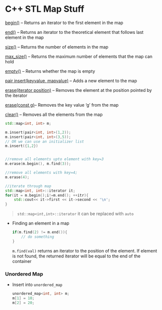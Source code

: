 # C++ STL Map Stuff

[begin()](https://www.geeksforgeeks.org/mapbegin-end-c-stl/) – Returns an iterator to the first element in the map

[end()](https://www.geeksforgeeks.org/mapbegin-end-c-stl/) – Returns an iterator to the theoretical element that follows last element in the map

[size()](https://www.geeksforgeeks.org/mapsize-c-stl/) – Returns the number of elements in the map

[max_size()](https://www.geeksforgeeks.org/map-max_size-in-c-stl/) – Returns the maximum number of elements that the map can hold

[empty()](https://www.geeksforgeeks.org/mapempty-c-stl/) – Returns whether the map is empty

[pair insert(keyvalue, mapvalue)](https://www.geeksforgeeks.org/map-insert-in-c-stl/) – Adds a new element to the map

[erase(iterator position)](https://www.geeksforgeeks.org/map-erase-function-in-c-stl/) – Removes the element at the position pointed by the iterator

[erase(const g)](https://www.geeksforgeeks.org/map-erase-function-in-c-stl/)– Removes the key value ‘g’ from the map

[clear()](https://www.geeksforgeeks.org/mapclear-c-stl/) – Removes all the elements from the map

```c++
std::map<int, int> m;

m.insert(pair<int, int>(1,2));
m.insert(pair<int, int>(3,5));
// OR we can use an initializer list
m.insert({1,2})


//remove all elements upto element with key=3
m.erase(m.begin(), m.find(3));

//remove all elements with key=4;
m.erase(4);

//iterate through map
std::map<int, int>::iterator it;
for(it = m.begin();i!=m.end(); ++itr){
    std::cout<< it->first << it->second << '\n';
}
```
> `std::map<int,int>::iterator` it can be replaced with `auto`

- Finding an element in a map

  ```c++
  if(m.find(2) != m.end()){
      // do something
  }
  ```

  `m.find(val)` returns an iterator to the position of the element. If element is not found, the returned iterator will be equal to the end of the container





### Unordered Map

- Insert into `unordered_map` 

  ```c++
  unordered_map<int, int> m;
  m[1] = 10;
  m[2] = 20;
  
  ```

  